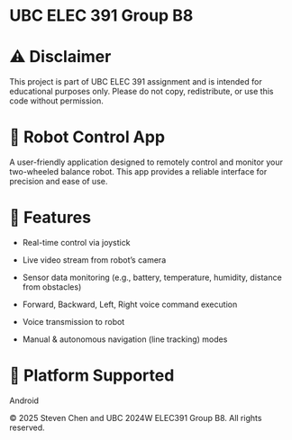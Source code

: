 # UBC ELEC 391 Group B8

# ⚠️ Disclaimer

This project is part of UBC ELEC 391 assignment and is intended for educational purposes only. Please do not copy, redistribute, or use this code without permission.

# 🤖 Robot Control App
A user-friendly application designed to remotely control and monitor your two-wheeled balance robot. This app provides a reliable interface for precision and ease of use.

# 🚀 Features
- Real-time control via joystick

- Live video stream from robot’s camera

- Sensor data monitoring (e.g., battery, temperature, humidity, distance from obstacles)

- Forward, Backward, Left, Right voice command execution

- Voice transmission to robot

- Manual & autonomous navigation (line tracking) modes

# 📱 Platform Supported
 Android

© 2025 Steven Chen and UBC 2024W ELEC391 Group B8. All rights reserved.

